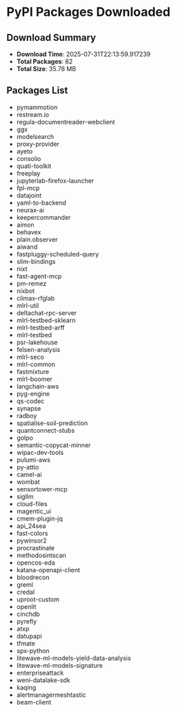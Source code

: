 # PyPI Packages Downloaded

## Download Summary
- **Download Time**: 2025-07-31T22:13:59.917239
- **Total Packages**: 82
- **Total Size**: 35.78 MB

## Packages List
- pymammotion
- restream.io
- regula-documentreader-webclient
- ggx
- modelsearch
- proxy-provider
- ayeto
- consolio
- quati-toolkit
- freeplay
- jupyterlab-firefox-launcher
- fpl-mcp
- datajoint
- yaml-to-backend
- neurax-ai
- keepercommander
- aimon
- behavex
- plain.observer
- aiwand
- fastpluggy-scheduled-query
- slim-bindings
- nixt
- fast-agent-mcp
- pm-remez
- nixbot
- climax-rfglab
- mlrl-util
- deltachat-rpc-server
- mlrl-testbed-sklearn
- mlrl-testbed-arff
- mlrl-testbed
- psr-lakehouse
- felsen-analysis
- mlrl-seco
- mlrl-common
- fastmixture
- mlrl-boomer
- langchain-aws
- pyg-engine
- qs-codec
- synapse
- radboy
- spatialise-soil-prediction
- quantconnect-stubs
- golpo
- semantic-copycat-minner
- wipac-dev-tools
- pulumi-aws
- py-attio
- camel-ai
- wombat
- sensortower-mcp
- sigllm
- cloud-files
- magentic_ui
- cmem-plugin-jq
- api_24sea
- fast-colors
- pywinsor2
- procrastinate
- methodosintscan
- opencos-eda
- katana-openapi-client
- bloodrecon
- greml
- credal
- uproot-custom
- openlit
- cinchdb
- pyrefly
- atxp
- datupapi
- tfmate
- spx-python
- litewave-ml-models-yield-data-analysis
- litewave-ml-models-signature
- enterpriseattack
- weni-datalake-sdk
- kaqing
- alertmanagermeshtastic
- beam-client

